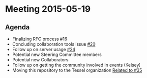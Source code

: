 # Meeting 2015-05-19

## Agenda
* Finalizing RFC process [#16](https://github.com/technicalmachine/tessel-project/issues/16)
* Concluding collaboration tools issue [#20](https://github.com/technicalmachine/tessel-project/issues/20)
* Follow up on server usage [#24](https://github.com/technicalmachine/tessel-project/issues/24)
* Potential new Steering Committee members
* Potential new Collaborators
* Follow up on getting the community involved in events (Kelsey)
* Moving this repository to the Tessel organization [Related to #35](https://github.com/technicalmachine/tessel-project/issues/35)
